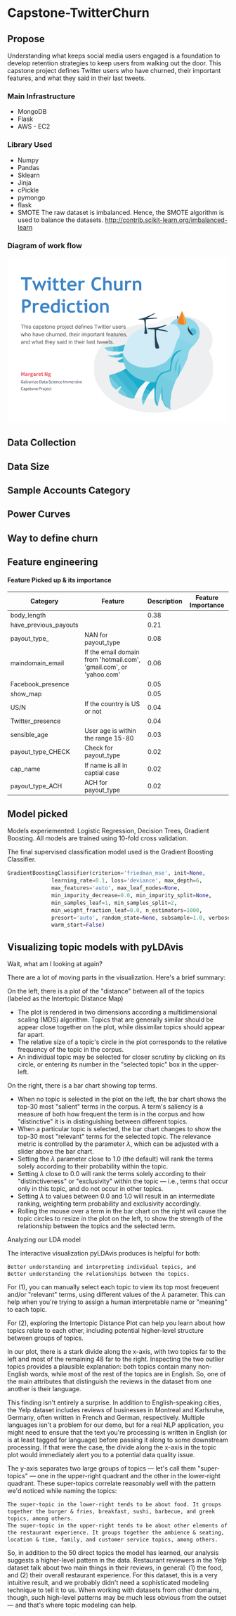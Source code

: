 # Capstone-TwitterChurn


## Propose
Understanding what keeps social media users engaged is a foundation to develop retention strategies to keep users from walking out the door. This capstone project defines Twitter users who have churned, their important features, and what they said in their last tweets.

### Main Infrastructure
- MongoDB
- Flask
- AWS - EC2

### Library Used
- Numpy
- Pandas
- Sklearn
- Jinja
- cPickle
- pymongo
- flask
- SMOTE The raw dataset is imbalanced. Hence, the SMOTE algorithm is used to balance the datasets.
http://contrib.scikit-learn.org/imbalanced-learn 


### Diagram of work flow 
![App Architecture](https://github.com/margaretnym/Capstone-TwitterChurn/blob/master/ppt/1Margaret%20-%20Capstone2nd.png)

## Data Collection
## Data Size
## Sample Accounts Category
## Power Curves
## Way to define churn
## Feature engineering

#### Feature Picked up & its importance
Category | Feature |Description | Feature Importance
------------ | ------------- | -------------| -------------
body_length|                  |0.38
have_previous_payouts||0.21
payout_type_|NAN for payout_type|0.08
maindomain_email|If the email domain from 'hotmail.com', 'gmail.com', or 'yahoo.com'|0.06
Facebook_presence|            |0.05
show_map|                     |0.05
US/N|If the country is US or not|0.04
Twitter_presence|             |0.04
sensible_age|User age is within the range 15-80                 |0.03
payout_type_CHECK|Check for payout_type             |0.02
cap_name|If name is all in captial case                     |0.02
payout_type_ACH|ACH for payout_type              |0.02

## Model picked
Models experiemented: Logistic Regression, Decision Trees, Gradient Boosting. 
All models are trained using 10-fold cross validation.

The final supervised classification model used is the Gradient Boosting Classifier.
```python
GradientBoostingClassifier(criterion='friedman_mse', init=None,
              learning_rate=0.1, loss='deviance', max_depth=6,
              max_features='auto', max_leaf_nodes=None,
              min_impurity_decrease=0.0, min_impurity_split=None,
              min_samples_leaf=1, min_samples_split=2,
              min_weight_fraction_leaf=0.0, n_estimators=1000,
              presort='auto', random_state=None, subsample=1.0, verbose=0,
              warm_start=False)

```
## Visualizing topic models with pyLDAvis


Wait, what am I looking at again?

There are a lot of moving parts in the visualization. Here's a brief summary:

On the left, there is a plot of the "distance" between all of the topics (labeled as the Intertopic Distance Map)
- The plot is rendered in two dimensions according a multidimensional scaling (MDS) algorithm. Topics that are generally similar should be appear close together on the plot, while dissimilar topics should appear far apart.
- The relative size of a topic's circle in the plot corresponds to the relative frequency of the topic in the corpus.
- An individual topic may be selected for closer scrutiny by clicking on its circle, or entering its number in the "selected topic" box in the upper-left.

On the right, there is a bar chart showing top terms.
- When no topic is selected in the plot on the left, the bar chart shows the top-30 most "salient" terms in the corpus. A term's saliency is a measure of both how frequent the term is in the corpus and how "distinctive" it is in distinguishing between different topics.
- When a particular topic is selected, the bar chart changes to show the top-30 most "relevant" terms for the selected topic. The relevance metric is controlled by the parameter $\lambda$, which can be adjusted with a slider above the bar chart.
- Setting the $\lambda$ parameter close to 1.0 (the default) will rank the terms solely according to their probability within the topic.
- Setting $\lambda$ close to 0.0 will rank the terms solely according to their "distinctiveness" or "exclusivity" within the topic — i.e., terms that occur only in this topic, and do not occur in other topics.
- Setting $\lambda$ to values between 0.0 and 1.0 will result in an intermediate ranking, weighting term probability and exclusivity accordingly.
- Rolling the mouse over a term in the bar chart on the right will cause the topic circles to resize in the plot on the left, to show the strength of the relationship between the topics and the selected term.



Analyzing our LDA model

The interactive visualization pyLDAvis produces is helpful for both:

    Better understanding and interpreting individual topics, and
    Better understanding the relationships between the topics.

For (1), you can manually select each topic to view its top most freqeuent and/or "relevant" terms, using different values of the $\lambda$ parameter. This can help when you're trying to assign a human interpretable name or "meaning" to each topic.

For (2), exploring the Intertopic Distance Plot can help you learn about how topics relate to each other, including potential higher-level structure between groups of topics.

In our plot, there is a stark divide along the x-axis, with two topics far to the left and most of the remaining 48 far to the right. Inspecting the two outlier topics provides a plausible explanation: both topics contain many non-English words, while most of the rest of the topics are in English. So, one of the main attributes that distinguish the reviews in the dataset from one another is their language.

This finding isn't entirely a surprise. In addition to English-speaking cities, the Yelp dataset includes reviews of businesses in Montreal and Karlsruhe, Germany, often written in French and German, respectively. Multiple languages isn't a problem for our demo, but for a real NLP application, you might need to ensure that the text you're processing is written in English (or is at least tagged for language) before passing it along to some downstream processing. If that were the case, the divide along the x-axis in the topic plot would immediately alert you to a potential data quality issue.

The y-axis separates two large groups of topics — let's call them "super-topics" — one in the upper-right quadrant and the other in the lower-right quadrant. These super-topics correlate reasonably well with the pattern we'd noticed while naming the topics:

    The super-topic in the lower-right tends to be about food. It groups together the burger & fries, breakfast, sushi, barbecue, and greek topics, among others.
    The super-topic in the upper-right tends to be about other elements of the restaurant experience. It groups together the ambience & seating, location & time, family, and customer service topics, among others.

So, in addition to the 50 direct topics the model has learned, our analysis suggests a higher-level pattern in the data. Restaurant reviewers in the Yelp dataset talk about two main things in their reviews, in general: (1) the food, and (2) their overall restaurant experience. For this dataset, this is a very intuitive result, and we probably didn't need a sophisticated modeling technique to tell it to us. When working with datasets from other domains, though, such high-level patterns may be much less obvious from the outset — and that's where topic modeling can help.

